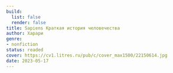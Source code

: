 ```yaml
---
build:
  list: false
  render: false
title: Sapiens Краткая история человечества
author: Харари
genre:
- nonfiction
status: readed
cover: https://cv1.litres.ru/pub/c/cover_max1500/22150614.jpg
date: 2023-05-17
---
```


